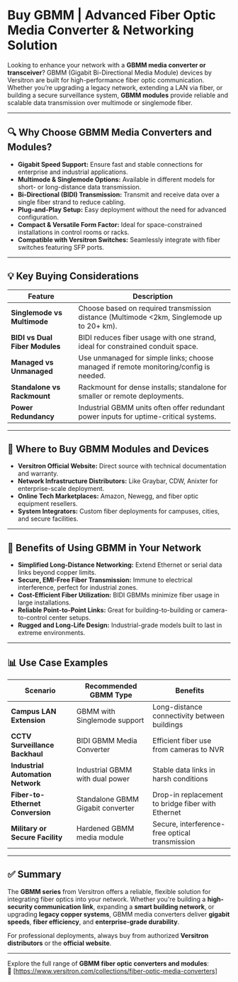 # Buy GBMM | Advanced Fiber Optic Media Converter & Networking Solution  

Looking to enhance your network with a **GBMM media converter or transceiver**? GBMM (Gigabit Bi-Directional Media Module) devices by Versitron are built for high-performance fiber optic communication. Whether you’re upgrading a legacy network, extending a LAN via fiber, or building a secure surveillance system, **GBMM modules** provide reliable and scalable data transmission over multimode or singlemode fiber.  

---

## 🔍 Why Choose GBMM Media Converters and Modules?  

- **Gigabit Speed Support:** Ensure fast and stable connections for enterprise and industrial applications.  
- **Multimode & Singlemode Options:** Available in different models for short- or long-distance data transmission.  
- **Bi-Directional (BIDI) Transmission:** Transmit and receive data over a single fiber strand to reduce cabling.  
- **Plug-and-Play Setup:** Easy deployment without the need for advanced configuration.  
- **Compact & Versatile Form Factor:** Ideal for space-constrained installations in control rooms or racks.  
- **Compatible with Versitron Switches:** Seamlessly integrate with fiber switches featuring SFP ports.  

---

## 💡 Key Buying Considerations  

| Feature                        | Description                                                                 |
|--------------------------------|-----------------------------------------------------------------------------|
| **Singlemode vs Multimode**    | Choose based on required transmission distance (Multimode <2km, Singlemode up to 20+ km). |
| **BIDI vs Dual Fiber Modules** | BIDI reduces fiber usage with one strand, ideal for constrained conduit space. |
| **Managed vs Unmanaged**       | Use unmanaged for simple links; choose managed if remote monitoring/config is needed. |
| **Standalone vs Rackmount**    | Rackmount for dense installs; standalone for smaller or remote deployments. |
| **Power Redundancy**           | Industrial GBMM units often offer redundant power inputs for uptime-critical systems. |

---

## 🛒 Where to Buy GBMM Modules and Devices  

- **Versitron Official Website:** Direct source with technical documentation and warranty.  
- **Network Infrastructure Distributors:** Like Graybar, CDW, Anixter for enterprise-scale deployment.  
- **Online Tech Marketplaces:** Amazon, Newegg, and fiber optic equipment resellers.  
- **System Integrators:** Custom fiber deployments for campuses, cities, and secure facilities.  

---

## 🔧 Benefits of Using GBMM in Your Network  

- **Simplified Long-Distance Networking:** Extend Ethernet or serial data links beyond copper limits.  
- **Secure, EMI-Free Fiber Transmission:** Immune to electrical interference, perfect for industrial zones.  
- **Cost-Efficient Fiber Utilization:** BIDI GBMMs minimize fiber usage in large installations.  
- **Reliable Point-to-Point Links:** Great for building-to-building or camera-to-control center setups.  
- **Rugged and Long-Life Design:** Industrial-grade models built to last in extreme environments.  

---

## 📊 Use Case Examples  

| Scenario                        | Recommended GBMM Type               | Benefits                                         |
|----------------------------------|------------------------------------|--------------------------------------------------|
| **Campus LAN Extension**         | GBMM with Singlemode support       | Long-distance connectivity between buildings     |
| **CCTV Surveillance Backhaul**   | BIDI GBMM Media Converter          | Efficient fiber use from cameras to NVR          |
| **Industrial Automation Network**| Industrial GBMM with dual power    | Stable data links in harsh conditions            |
| **Fiber-to-Ethernet Conversion** | Standalone GBMM Gigabit converter  | Drop-in replacement to bridge fiber with Ethernet |
| **Military or Secure Facility**  | Hardened GBMM media module         | Secure, interference-free optical transmission   |

---

## ✅ Summary  

The **GBMM series** from Versitron offers a reliable, flexible solution for integrating fiber optics into your network. Whether you're building a **high-security communication link**, expanding a **smart building network**, or upgrading **legacy copper systems**, GBMM media converters deliver **gigabit speeds**, **fiber efficiency**, and **enterprise-grade durability**.

For professional deployments, always buy from authorized **Versitron distributors** or the **official website**.

---

Explore the full range of **GBMM fiber optic converters and modules**:  
🔗 [https://www.versitron.com/collections/fiber-optic-media-converters]
